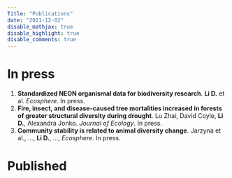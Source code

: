 ```yaml
---
Title: "Publications"
date: "2021-12-02"
disable_mathjax: true
disable_highlight: true
disable_comments: true
---
```

<center>
<a target="_blank" href="https://scholar.google.com/citations?user=0I2wXJQAAAAJ&hl=en"><i class="ai ai-google-scholar ai-2x"></i></a> 
<a target="_blank" href="https://www.researchgate.net/profile/Daijiang_Li"><i class="ai ai-researchgate ai-2x"></i></a> 
<a target="_blank" href="https://publons.com/a/719613/"><i class="ai ai-publons ai-2x"></i></a>
</center>

<!---

# In press

<ol>

<li> <b>The role of functional strategies in global plant distribution</b>. Liao H., <b>Li D.</b>, et al. <i>Ecography</i>. In press. <a href="https://onlinelibrary.wiley.com/doi/full/10.1111/ecog.05476" target="_blank" title="Text through DOI"><i class="ai ai-doi"></i></a> </li> 
</ol>

-->

# In press

<ol>

<li> <b>Standardized NEON organismal data for biodiversity research</b>. <b>Li D.</b> et al. <i>Ecosphere</i>. In press. <a href="https://ecoevorxiv.org/8kun3/" target="_blank" title="Text through DOI"><i class="ai ai-doi"></i></a> </li>

<li> <b>Fire, insect, and disease-caused tree mortalities increased in forests of greater structural diversity during drought</b>. Lu Zhai, David Coyle, <b>Li D.</b>, Alexandra Jonko. <i>Journal of Ecology</i>. In press. <a href="https://besjournals.onlinelibrary.wiley.com/doi/10.1111/1365-2745.13830" target="_blank" title="Text through DOI"><i class="ai ai-doi"></i></a> </li> 

<li> <b>Community stability is related to animal diversity change</b>. Jarzyna et al., ..., <b>Li D.</b>, ..., <i>Ecosphere</i>. In press. <a href="" target="_blank" title="Text through DOI"><i class="ai ai-doi"></i></a> </li>


</ol>

# Published
